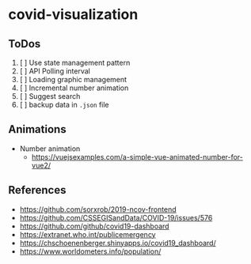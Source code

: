 # covid-visualization

## ToDos

1. [ ] Use state management pattern
2. [ ] API Polling interval
3. [ ] Loading graphic management
4. [ ] Incremental number animation
5. [ ] Suggest search
6. [ ] backup data in `.json` file

## Animations

* Number animation
  * https://vuejsexamples.com/a-simple-vue-animated-number-for-vue2/


## References

* https://github.com/sorxrob/2019-ncov-frontend
* https://github.com/CSSEGISandData/COVID-19/issues/576
* https://github.com/github/covid19-dashboard
* https://extranet.who.int/publicemergency
* https://chschoenenberger.shinyapps.io/covid19_dashboard/
* https://www.worldometers.info/population/